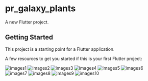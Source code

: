 # pr_galaxy_plants

A new Flutter project.

## Getting Started

This project is a starting point for a Flutter application.

A few resources to get you started if this is your first Flutter project:


![images1](https://github.com/NeelManiya25/PR_Galaxy_Planets_Animator/assets/131368162/923ce44c-e447-4828-874b-184acaa869ce)
![images2](https://github.com/NeelManiya25/PR_Galaxy_Planets_Animator/assets/131368162/a825fd0d-565b-4150-8c4a-921ce8296338)
![images3](https://github.com/NeelManiya25/PR_Galaxy_Planets_Animator/assets/131368162/40a02c6b-fd11-48a1-ac0c-028c4dae1dd9)
![images4](https://github.com/NeelManiya25/PR_Galaxy_Planets_Animator/assets/131368162/1136d422-25bf-4807-a7fb-1a318f6eb2a7)
![images5](https://github.com/NeelManiya25/PR_Galaxy_Planets_Animator/assets/131368162/fde15f0f-d6c5-477b-a141-10be93958037)
![images6](https://github.com/NeelManiya25/PR_Galaxy_Planets_Animator/assets/131368162/c8832233-3d38-4df7-bdde-fe23811cf75c)
![images7](https://github.com/NeelManiya25/PR_Galaxy_Planets_Animator/assets/131368162/aafe1f7e-90ed-4065-b42d-63cee11f42b1)
![images8](https://github.com/NeelManiya25/PR_Galaxy_Planets_Animator/assets/131368162/44f7012b-d8ca-42f5-a458-85affa41e2b2)
![images9](https://github.com/NeelManiya25/PR_Galaxy_Planets_Animator/assets/131368162/30ed914b-4834-4dae-a83a-d39b5ab680b0)
![images10](https://github.com/NeelManiya25/PR_Galaxy_Planets_Animator/assets/131368162/3582d28a-d246-4201-a267-73716a2ac3e1)
